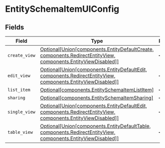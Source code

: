 # EntitySchemaItemUIConfig


## Fields

| Field                                                                                                                                                                  | Type                                                                                                                                                                   | Required                                                                                                                                                               | Description                                                                                                                                                            |
| ---------------------------------------------------------------------------------------------------------------------------------------------------------------------- | ---------------------------------------------------------------------------------------------------------------------------------------------------------------------- | ---------------------------------------------------------------------------------------------------------------------------------------------------------------------- | ---------------------------------------------------------------------------------------------------------------------------------------------------------------------- |
| `create_view`                                                                                                                                                          | [Optional[Union[components.EntityDefaultCreate, components.RedirectEntityView, components.EntityViewDisabled]]](../../models/components/entityschemaitemcreateview.md) | :heavy_minus_sign:                                                                                                                                                     | N/A                                                                                                                                                                    |
| `edit_view`                                                                                                                                                            | [Optional[Union[components.EntityDefaultEdit, components.RedirectEntityView, components.EntityViewDisabled]]](../../models/components/entityschemaitemeditview.md)     | :heavy_minus_sign:                                                                                                                                                     | N/A                                                                                                                                                                    |
| `list_item`                                                                                                                                                            | [Optional[components.EntitySchemaItemListItem]](../../models/components/entityschemaitemlistitem.md)                                                                   | :heavy_minus_sign:                                                                                                                                                     | N/A                                                                                                                                                                    |
| `sharing`                                                                                                                                                              | [Optional[components.EntitySchemaItemSharing]](../../models/components/entityschemaitemsharing.md)                                                                     | :heavy_minus_sign:                                                                                                                                                     | N/A                                                                                                                                                                    |
| `single_view`                                                                                                                                                          | [Optional[Union[components.EntityDefaultEdit, components.RedirectEntityView, components.EntityViewDisabled]]](../../models/components/entityschemaitemsingleview.md)   | :heavy_minus_sign:                                                                                                                                                     | N/A                                                                                                                                                                    |
| `table_view`                                                                                                                                                           | [Optional[Union[components.EntityDefaultTable, components.RedirectEntityView, components.EntityViewDisabled]]](../../models/components/entityschemaitemtableview.md)   | :heavy_minus_sign:                                                                                                                                                     | N/A                                                                                                                                                                    |